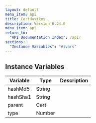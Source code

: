 ```yaml
---
layout: default
menu_item: api
title: CertHostkey
description: Version 0.24.0
menu_item: api
return_to:
  "API Documentation Index": /api/
sections:
  "Instance Variables": "#ivars"
---
```


## <a name="ivars"></a>Instance Variables

| Variable | Type | Description |
| --- | --- | --- |
| <a name="hashMd5"></a>hashMd5 | String |  |
| <a name="hashSha1"></a>hashSha1 | String |  |
| <a name="parent"></a>parent | Cert |  |
| <a name="type"></a>type | Number |  |

